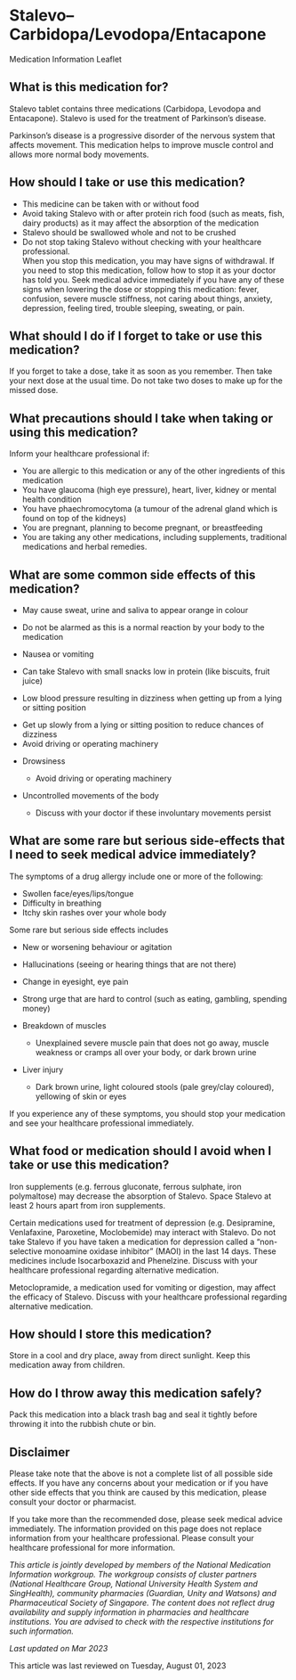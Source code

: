 # Stalevo–Carbidopa/Levodopa/Entacapone

Medication Information Leaflet

What is this medication for?
----------------------------

Stalevo tablet contains three medications (Carbidopa, Levodopa and Entacapone). Stalevo is used for the treatment of Parkinson’s disease.

Parkinson’s disease is a progressive disorder of the nervous system that affects movement. This medication helps to improve muscle control and allows more normal body movements.

How should I take or use this medication?
-----------------------------------------

* This medicine can be taken with or without food
* Avoid taking Stalevo with or after protein rich food (such as meats, fish, dairy products) as it may affect the absorption of the medication
* Stalevo should be swallowed whole and not to be crushed
* Do not stop taking Stalevo without checking with your healthcare professional.  
  When you stop this medication, you may have signs of withdrawal. If you need to stop this medication, follow how to stop it as your doctor has told you. Seek medical advice immediately if you have any of these signs when lowering the dose or stopping this medication: fever, confusion, severe muscle stiffness, not caring about things, anxiety, depression, feeling tired, trouble sleeping, sweating, or pain.

What should I do if I forget to take or use this medication?
------------------------------------------------------------

If you forget to take a dose, take it as soon as you remember. Then take your next dose at the usual time. Do not take two doses to make up for the missed dose.

What precautions should I take when taking or using this medication?
--------------------------------------------------------------------

Inform your healthcare professional if:

* You are allergic to this medication or any of the other ingredients of this medication
* You have glaucoma (high eye pressure), heart, liver, kidney or mental health condition
* You have phaechromocytoma (a tumour of the adrenal gland which is found on top of the kidneys)
* You are pregnant, planning to become pregnant, or breastfeeding
* You are taking any other medications, including supplements, traditional medications and herbal remedies.

What are some common side effects of this medication?
-----------------------------------------------------

* May cause sweat, urine and saliva to appear orange in colour

+ Do not be alarmed as this is a normal reaction by your body to the medication

* Nausea or vomiting

+ Can take Stalevo with small snacks low in protein (like biscuits, fruit juice)

* Low blood pressure resulting in dizziness when getting up from a lying or sitting position

+ Get up slowly from a lying or sitting position to reduce chances of dizziness
+ Avoid driving or operating machinery

* Drowsiness

  + Avoid driving or operating machinery
* Uncontrolled movements of the body

  + Discuss with your doctor if these involuntary movements persist

What are some rare but serious side-effects that I need to seek medical advice immediately?
-------------------------------------------------------------------------------------------

The symptoms of a drug allergy include one or more of the following:

* Swollen face/eyes/lips/tongue
* Difficulty in breathing
* Itchy skin rashes over your whole body

Some rare but serious side effects includes

* New or worsening behaviour or agitation
* Hallucinations (seeing or hearing things that are not there)
* Change in eyesight, eye pain
* Strong urge that are hard to control (such as eating, gambling, spending money)
* Breakdown of muscles

  + Unexplained severe muscle pain that does not go away, muscle weakness or cramps all over your body, or dark brown urine
* Liver injury

  + Dark brown urine, light coloured stools (pale grey/clay coloured), yellowing of skin or eyes

If you experience any of these symptoms, you should stop your medication and see your healthcare professional immediately.

What food or medication should I avoid when I take or use this medication?
--------------------------------------------------------------------------

Iron supplements (e.g. ferrous gluconate, ferrous sulphate, iron polymaltose) may decrease the absorption of Stalevo. Space Stalevo at least 2 hours apart from iron supplements.

Certain medications used for treatment of depression (e.g. Desipramine, Venlafaxine, Paroxetine, Moclobemide) may interact with Stalevo. Do not take Stalevo if you have taken a medication for depression called a “non-selective monoamine oxidase inhibitor” (MAOI) in the last 14 days. These medicines include Isocarboxazid and Phenelzine. Discuss with your healthcare professional regarding alternative medication.

Metoclopramide, a medication used for vomiting or digestion, may affect the efficacy of Stalevo. Discuss with your healthcare professional regarding alternative medication.

How should I store this medication?
-----------------------------------

Store in a cool and dry place, away from direct sunlight. Keep this medication away from children.

How do I throw away this medication safely?
-------------------------------------------

Pack this medication into a black trash bag and seal it tightly before throwing it into the rubbish chute or bin.

Disclaimer
----------

Please take note that the above is not a complete list of all possible side effects. If you have any concerns about your medication or if you have other side effects that you think are caused by this medication, please consult your doctor or pharmacist.

If you take more than the recommended dose, please seek medical advice immediately. The information provided on this page does not replace information from your healthcare professional. Please consult your healthcare professional for more information.

*This article is jointly developed by members of the National Medication Information workgroup. The workgroup consists of cluster partners (National Healthcare Group, National University Health System and SingHealth), community pharmacies (Guardian, Unity and Watsons) and Pharmaceutical Society of Singapore. The content does not reflect drug availability and supply information in pharmacies and healthcare institutions. You are advised to check with the respective institutions for such information.*

*Last updated on Mar 2023*

This article was last reviewed on
Tuesday, August 01, 2023